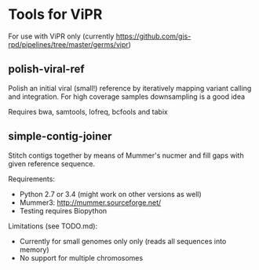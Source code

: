 # Tools for ViPR

For use with ViPR only (currently https://github.com/gis-rpd/pipelines/tree/master/germs/vipr)

## polish-viral-ref

Polish an initial viral (small!) reference by iteratively mapping
variant calling and integration. For high coverage samples
downsampling is a good idea

Requires bwa, samtools, lofreq, bcfools and tabix

## simple-contig-joiner

Stitch contigs together by means of Mummer's nucmer and fill gaps
with given reference sequence. 

Requirements:
- Python 2.7 or 3.4 (might work on other versions as well)
- Mummer3: http://mummer.sourceforge.net/
- Testing requires Biopython

Limitations (see TODO.md):
- Currently for small genomes only only (reads all sequences into memory)
- No support for multiple chromosomes
